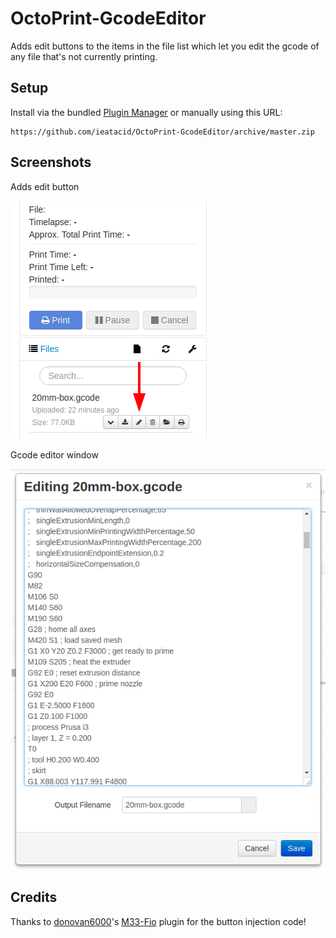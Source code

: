 # OctoPrint-GcodeEditor

Adds edit buttons to the items in the file list which let you edit the gcode of any file that's not currently printing.

## Setup

Install via the bundled [Plugin Manager](https://github.com/foosel/OctoPrint/wiki/Plugin:-Plugin-Manager)
or manually using this URL:

    https://github.com/ieatacid/OctoPrint-GcodeEditor/archive/master.zip


## Screenshots
Adds edit button

![Edit button](extras/assets/img/edit_gcode.png?raw=true)

Gcode editor window

![Edit window](extras/assets/img/edit_gcode2.png?raw=true)

## Credits
Thanks to [donovan6000](https://github.com/donovan6000)'s [M33-Fio](https://github.com/donovan6000/M33-Fio/) plugin for the button injection code!
